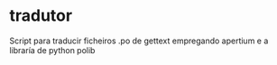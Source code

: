 # tradutor
Script para traducir ficheiros .po de gettext empregando apertium e a libraría de python polib
